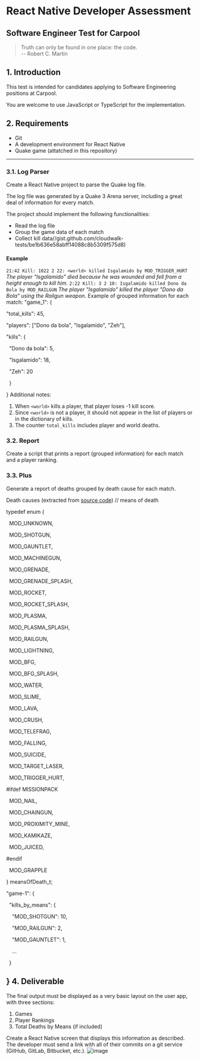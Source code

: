 React Native Developer Assessment
=================================

Software Engineer Test for Carpool
----------------------------------

> Truth can only be found in one place: the code. <br/> -- Robert C. Martin

1\. Introduction
----------------

This test is intended for candidates applying to Software Engineering positions at Carpool.

You are welcome to use JavaScript or TypeScript for the implementation.

2\. Requirements
----------------

-   Git
-   A development environment for React Native
-   Quake game (attatched in this repository)
---------

### 3.1. Log Parser

Create a React Native project to parse the Quake log file.

The log file was generated by a Quake 3 Arena server, including a great deal of information for every match.

The project should implement the following functionalities:

-   Read the log file
-   Group the game data of each match
-   Collect kill data//gist.github.com/cloudwalk-tests/be1b636e58abff14088c8b5309f575d8)

#### Example

`21:42 Kill: 1022 2 22: <world> killed Isgalamido by MOD_TRIGGER_HURT`
*The player "Isgalamido" died because he was wounded and fell from a height enough to kill him.*
`2:22 Kill: 3 2 10: Isgalamido killed Dono da Bola by MOD_RAILGUN`
*The player "Isgalamido" killed the player "Dono da Bola" using the Railgun weapon.*
Example of grouped information for each match:
"game_1": {

"total_kills": 45,

"players": ["Dono da bola", "Isgalamido", "Zeh"],

"kills": {

  "Dono da bola": 5,

  "Isgalamido": 18,

  "Zeh": 20

  }

}
Additional notes:

1.  When `<world>` kills a player, that player loses -1 kill score.
2.  Since `<world>` is not a player, it should not appear in the list of players or in the dictionary of kills.
3.  The counter `total_kills` includes player and world deaths.

### 3.2. Report

Create a script that prints a report (grouped information) for each match and a player ranking.

### 3.3. Plus

Generate a report of deaths grouped by death cause for each match.

Death causes (extracted from [source code](https://github.com/id-Software/Quake-III-Arena/blob/master/code/game/bg_public.h))
// means of death

typedef enum {

  MOD_UNKNOWN,

  MOD_SHOTGUN,

  MOD_GAUNTLET,

  MOD_MACHINEGUN,

  MOD_GRENADE,

  MOD_GRENADE_SPLASH,

  MOD_ROCKET,

  MOD_ROCKET_SPLASH,

  MOD_PLASMA,

  MOD_PLASMA_SPLASH,

  MOD_RAILGUN,

  MOD_LIGHTNING,

  MOD_BFG,

  MOD_BFG_SPLASH,

  MOD_WATER,

  MOD_SLIME,

  MOD_LAVA,

  MOD_CRUSH,

  MOD_TELEFRAG,

  MOD_FALLING,

  MOD_SUICIDE,

  MOD_TARGET_LASER,

  MOD_TRIGGER_HURT,

#ifdef MISSIONPACK

  MOD_NAIL,

  MOD_CHAINGUN,

  MOD_PROXIMITY_MINE,

  MOD_KAMIKAZE,

  MOD_JUICED,

#endif

  MOD_GRAPPLE

} meansOfDeath_t;

"game-1": {

  "kills_by_means": {

    "MOD_SHOTGUN": 10,

    "MOD_RAILGUN": 2,

    "MOD_GAUNTLET": 1,

    ...

  }

}
4\. Deliverable
---------------

The final output must be displayed as a very basic layout on the user app, with three sections:

1.  Games
2.  Player Rankings
3.  Total Deaths by Means (if included)

Create a React Native screen that displays this information as described. The developer must send a link with all of their commits on a git service (GitHub, GitLab, Bitbucket, etc.).
![image](https://github.com/Carpool-Tech/Carpool-Assessment/assets/69636803/09857e94-2fb4-4c4b-aa21-64e4460ccad1)
